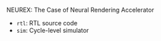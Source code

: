 NEUREX: The Case of Neural Rendering Accelerator

- `rtl`: RTL source code
- `sim`: Cycle-level simulator

